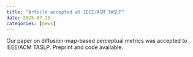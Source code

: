 ```yaml
---
title: "Article accepted at IEEE/ACM TASLP"
date: 2025-07-15
categories: [news]
---
```


Our paper on diffusion-map-based perceptual metrics was accepted to IEEE/ACM TASLP. Preprint and code available.